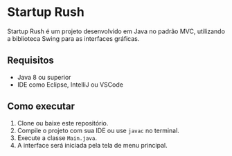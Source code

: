 # Startup Rush

Startup Rush é um projeto desenvolvido em Java no padrão MVC, utilizando a biblioteca Swing para as interfaces gráficas.

## Requisitos

- Java 8 ou superior  
- IDE como Eclipse, IntelliJ ou VSCode

## Como executar

1. Clone ou baixe este repositório.  
2. Compile o projeto com sua IDE ou use `javac` no terminal.  
3. Execute a classe `Main.java`.  
4. A interface será iniciada pela tela de menu principal.
